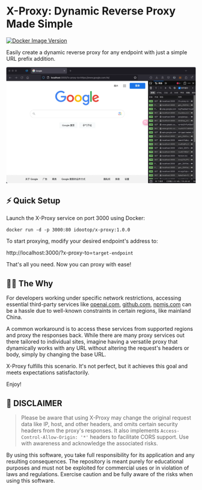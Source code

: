 # X-Proxy: Dynamic Reverse Proxy Made Simple

[![Docker Image Version](https://img.shields.io/docker/v/idootop/x-proxy?color=%23086DCD&label=docker%20image)](https://hub.docker.com/r/idootop/x-proxy)

Easily create a dynamic reverse proxy for any endpoint with just a simple URL prefix addition.

![](demo.webp)

## ⚡️ Quick Setup

Launch the X-Proxy service on port 3000 using Docker:

```shell
docker run -d -p 3000:80 idootop/x-proxy:1.0.0
```

To start proxying, modify your desired endpoint's address to:

http://localhost:3000/?x-proxy-to=`target-endpoint`

That's all you need. Now you can proxy with ease!

## 👨‍💻 The Why

For developers working under specific network restrictions, accessing essential third-party services like [openai.com](https://openai.com/), [github.com](https://github.com), [npmjs.com](https://www.npmjs.com/) can be a hassle due to well-known constraints in certain regions, like mainland China.

A common workaround is to access these services from supported regions and proxy the responses back. While there are many proxy services out there tailored to individual sites, imagine having a versatile proxy that dynamically works with any URL without altering the request's headers or body, simply by changing the base URL.

X-Proxy fulfills this scenario. It's not perfect, but it achieves this goal and meets expectations satisfactorily.

Enjoy!

## 🚨 DISCLAIMER

> Please be aware that using X-Proxy may change the original request data like IP, host, and other headers, and omits certain security headers from the proxy's responses. It also implements `Access-Control-Allow-Origin: '*'` headers to facilitate CORS support. Use with awareness and acknowledge the associated risks.

By using this software, you take full responsibility for its application and any resulting consequences. The repository is meant purely for educational purposes and must not be exploited for commercial uses or in violation of laws and regulations. Exercise caution and be fully aware of the risks when using this software.
